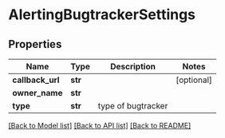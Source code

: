 # AlertingBugtrackerSettings

## Properties
Name | Type | Description | Notes
------------ | ------------- | ------------- | -------------
**callback_url** | **str** |  | [optional] 
**owner_name** | **str** |  | 
**type** | **str** | type of bugtracker | 

[[Back to Model list]](../README.md#documentation-for-models) [[Back to API list]](../README.md#documentation-for-api-endpoints) [[Back to README]](../README.md)

